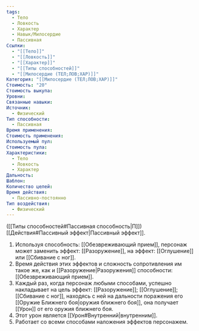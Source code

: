 ```yaml
---
tags:
  - Тело
  - Ловкость
  - Характер
  - Навык/Милосердие
  - Пассивная
Ссылки:
  - "[[Тело]]"
  - "[[Ловкость]]"
  - "[[Характер]]"
  - "[[Типы способностей]]"
  - "[[Милосердие (ТЕЛ;ЛОВ;ХАР)]]"
Категория: "[[Милосердие (ТЕЛ;ЛОВ;ХАР)]]"
Стоимость: "20"
Стоимость выкупа:
Уровни:
Связанные навыки:
Источник:
  - Физический
Тип способности:
  - Пассивная
Время применения:
Стоимость применения:
Используемый пул:
Стоимость пула:
Характеристики:
  - Тело
  - Ловкость
  - Характер
Дальность:
Шаблон:
Количество целей:
Время действия:
  - Пассивно-постоянно
Тип воздействия:
  - Физический
---
```

([[Типы способностей#Пассивная способность|П]]) [[Действия#Пассивный эффект|Пассивный эффект]]. 

1. Используя способность: [[Обезвреживающий прием]], персонаж может заменить эффект: [[Разоружение]], на эффект: [[Оглушение]] или [[Сбивание с ног]].
2. Время действия этих эффектов и сложность сопротивления им такое же, как и [[Разоружение|Разоружения]] способности: [[Обезвреживающий прием]].
3. Каждый раз, когда персонаж любыми способами, успешно накладывает на цель эффект:  [[Разоружение]]; [[Оглушение]]; [[Сбивание с ног]], находясь с ней на дальности поражения его [[Оружие Ближнего боя|оружия ближнего боя]], она получает [[Урон]] от его оружия ближнего боя.
4. Этот урон является [[Урон#Внутренний|внутренним]].
5. Работает со всеми способами наложения эффектов персонажем. 